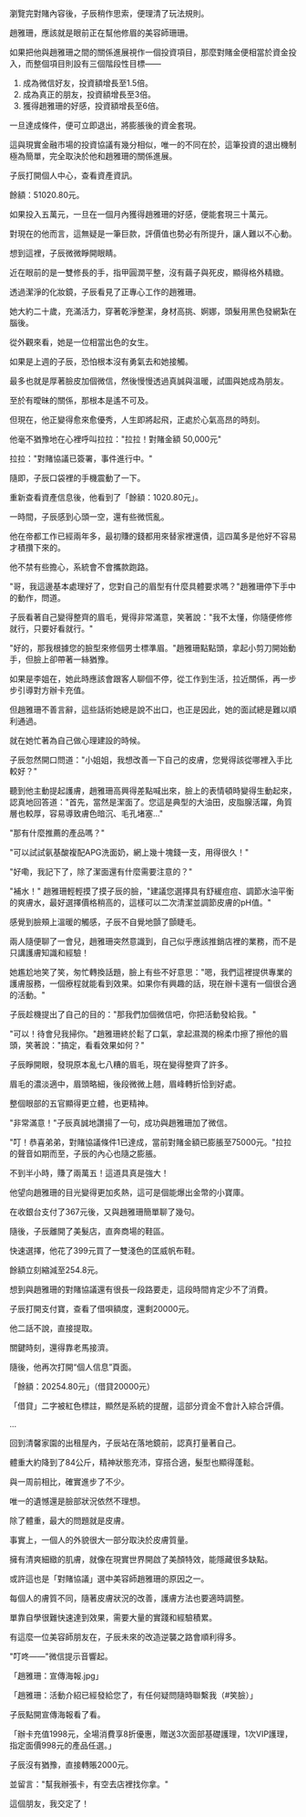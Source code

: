 瀏覽完對賭內容後，子辰稍作思索，便理清了玩法規則。  

趙雅珊，應該就是眼前正在幫他修眉的美容師珊珊。  

如果把他與趙雅珊之間的關係進展視作一個投資項目，那麼對賭金便相當於資金投入，而整個項目則設有三個階段性目標——  

1. 成為微信好友，投資額增長至1.5倍。  
2. 成為真正的朋友，投資額增長至3倍。  
3. 獲得趙雅珊的好感，投資額增長至6倍。  

一旦達成條件，便可立即退出，將膨脹後的資金套現。  

這與現實金融市場的投資協議有幾分相似，唯一的不同在於，這筆投資的退出機制極為簡單，完全取決於他和趙雅珊的關係進展。  

子辰打開個人中心，查看資產資訊。  

餘額：51020.80元。  

如果投入五萬元，一旦在一個月內獲得趙雅珊的好感，便能套現三十萬元。  

對現在的他而言，這無疑是一筆巨款，評價值也勢必有所提升，讓人難以不心動。  

想到這裡，子辰微微睜開眼睛。

近在眼前的是一雙修長的手，指甲圓潤平整，沒有繭子與死皮，顯得格外精緻。

透過潔淨的化妝鏡，子辰看見了正專心工作的趙雅珊。

她大約二十歲，充滿活力，穿著乾淨整潔，身材高挑、婀娜，頭髮用黑色發網紮在腦後。

從外觀來看，她是一位相當出色的女生。

如果是上週的子辰，恐怕根本沒有勇氣去和她接觸。

最多也就是厚著臉皮加個微信，然後慢慢透過真誠與溫暖，試圖與她成為朋友。

至於有曖昧的關係，那根本是遙不可及。

但現在，他正變得愈來愈優秀，人生即將起飛，正處於心氣高昂的時刻。

他毫不猶豫地在心裡呼叫拉拉："拉拉！對賭金額 50,000元"

拉拉："對賭協議已簽署，事件進行中。"

隨即，子辰口袋裡的手機震動了一下。

重新查看資產信息後，他看到了「餘額：1020.80元」。

一時間，子辰感到心頭一空，還有些微慌亂。

他在帝都工作已經兩年多，最初賺的錢都用來替家裡還債，這四萬多是他好不容易才積攢下來的。

他不禁有些擔心，系統會不會攜款跑路。

"哥，我這邊基本處理好了，您對自己的眉型有什麼具體要求嗎？"趙雅珊停下手中的動作，問道。

子辰看著自己變得整齊的眉毛，覺得非常滿意，笑著說："我不太懂，你隨便修修就行，只要好看就行。"

"好的，那我根據您的臉型來修個男士標準眉。"趙雅珊點點頭，拿起小剪刀開始動手，但臉上卻帶著一絲猶豫。

如果是李姐在，她此時應該會跟客人聊個不停，從工作到生活，拉近關係，再一步步引導對方辦卡充值。

但趙雅珊不善言辭，這些話術她總是說不出口，也正是因此，她的面試總是難以順利通過。

就在她忙著為自己做心理建設的時候。

子辰忽然開口問道："小姐姐，我想改善一下自己的皮膚，您覺得該從哪裡入手比較好？"

聽到他主動提起護膚，趙雅珊高興得差點喊出來，臉上的表情頓時變得生動起來，認真地回答道："首先，當然是潔面了。您這是典型的大油田，皮脂腺活躍，角質層也較厚，容易導致膚色暗沉、毛孔堵塞…"

"那有什麼推薦的產品嗎？"

"可以試試氨基酸複配APG洗面奶，網上幾十塊錢一支，用得很久！"

"好嘞，我記下了，除了潔面還有什麼需要注意的？"

"補水！" 趙雅珊輕輕摸了摸子辰的臉，"建議您選擇具有舒緩痘痘、調節水油平衡的爽膚水，最好選擇價格稍高的，這樣可以二次清潔並調節皮膚的pH值。"

感覺到臉頰上溫暖的觸感，子辰不自覺地顫了顫睫毛。

兩人隨便聊了一會兒，趙雅珊突然意識到，自己似乎應該推銷店裡的業務，而不是只講護膚知識和經驗！

她尷尬地笑了笑，匆忙轉換話題，臉上有些不好意思："嗯，我們這裡提供專業的護膚服務，一個療程就能看到效果。如果你有興趣的話，現在辦卡還有一個很合適的活動。"

子辰趁機提出了自己的目的："那我們加個微信吧，你把活動發給我。"

"可以！待會兒我掃你。"趙雅珊終於鬆了口氣，拿起濕潤的棉柔巾擦了擦他的眉頭，笑著說："搞定，看看效果如何？"

子辰睜開眼，發現原本亂七八糟的眉毛，現在變得整齊了許多。

眉毛的濃淡適中，眉頭略細，後段微微上翹，眉峰轉折恰到好處。

整個眼部的五官顯得更立體，也更精神。

"非常滿意！"子辰真誠地讚揚了一句，成功與趙雅珊加了微信。

"叮！恭喜弟弟，對賭協議條件1已達成，當前對賭金額已膨脹至75000元。"拉拉的聲音如期而至，子辰的內心也隨之膨脹。

不到半小時，賺了兩萬五！這道具真是強大！

他望向趙雅珊的目光變得更加炙熱，這可是個能爆出金幣的小寶庫。

在收銀台支付了367元後，又與趙雅珊簡單聊了幾句。

隨後，子辰離開了美髮店，直奔商場的鞋區。

快速選擇，他花了399元買了一雙淺色的匡威帆布鞋。

餘額立刻縮減至254.8元。

想到與趙雅珊的對賭協議還有很長一段路要走，這段時間肯定少不了消費。

子辰打開支付寶，查看了借唄額度，還剩20000元。

他二話不說，直接提取。

關鍵時刻，還得靠老馬接濟。

隨後，他再次打開“個人信息”頁面。

「餘額：20254.80元」（借貸20000元）

「借貸」二字被紅色標註，顯然是系統的提醒，這部分資金不會計入綜合評價。

...

回到清馨家園的出租屋內，子辰站在落地鏡前，認真打量著自己。

體重大約降到了84公斤，精神狀態充沛，穿搭合適，髮型也顯得蓬鬆。

與一周前相比，確實進步了不少。

唯一的遺憾還是臉部狀況依然不理想。

除了體重，最大的問題就是皮膚。

事實上，一個人的外貌很大一部分取決於皮膚質量。

擁有清爽細緻的肌膚，就像在現實世界開啟了美顏特效，能隱藏很多缺點。

或許這也是「對賭協議」選中美容師趙雅珊的原因之一。

每個人的膚質不同，隨著皮膚狀況的改善，護膚方法也要適時調整。

單靠自學很難快速達到效果，需要大量的實踐和經驗積累。

有這麼一位美容師朋友在，子辰未來的改造逆襲之路會順利得多。

"叮咚——"微信提示音響起。

「趙雅珊：宣傳海報.jpg」

「趙雅珊：活動介紹已經發給您了，有任何疑問隨時聯繫我（#笑臉）」

子辰點開宣傳海報看了看。

「辦卡充值1998元，全場消費享8折優惠，贈送3次面部基礎護理，1次VIP護理，指定面價998元的產品任選。」

子辰沒有猶豫，直接轉賬2000元。

並留言："幫我辦張卡，有空去店裡找你拿。"

這個朋友，我交定了！